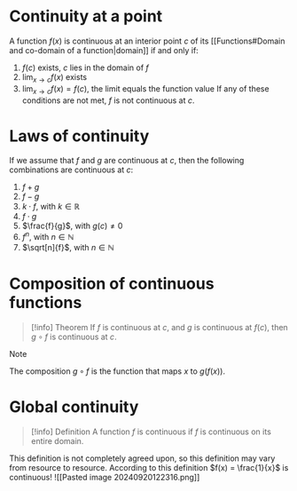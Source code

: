 # Continuity at a point
A function $f(x)$ is continuous at an interior point $c$ of its [[Functions#Domain and co-domain of a function|domain]] if and only if:
1. $f(c)$ exists, $c$ lies in the domain of $f$
2. $\lim_{x\to c} f(x)$ exists
3. $\lim_{x\to c} f(x) = f(c)$, the limit equals the function value
If any of these conditions are not met, $f$ is not continuous at $c$.
# Laws of continuity
If we assume that $f$ and $g$ are continuous at $c$, then the following combinations are continuous at $c$:
1. $f+g$
2. $f-g$
3. $k \cdot f$, with $k \in \mathbb{R}$
4. $f \cdot g$
5. $\frac{f}{g}$, with $g(c) \ne 0$
6. $f^n$, with $n \in \mathbb{N}$
7. $\sqrt[n]{f}$, with $n \in \mathbb{N}$
# Composition of continuous functions
>[!info] Theorem
> If $f$ is continuous at $c$, and $g$ is continuous at $f(c)$, then $g \circ f$ is continuous at $c$.

>[!note] 
>The composition $g \circ f$ is the function that maps $x$ to $g(f(x))$.
# Global continuity
>[!info] Definition
>A function $f$ is continuous if $f$ is continuous on its entire domain.

This definition is not completely agreed upon, so this definition may vary from resource to resource.
According to this definition $f(x) = \frac{1}{x}$ is continuous!
![[Pasted image 20240920122316.png]]
